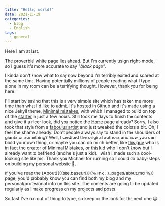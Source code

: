 ```yaml
---
title: "Hello, world!"
date: 2021-11-19
categories:
  - blog
  - English
tags:
  - general
---
```


Here I am at last. 

The proverbial white page lies ahead. But I'm currently usign night-mode, so I guess it's more accurate to say *"black page"*. 

I kinda don't know what to say now beyond I'm terribly exited and scared at the same time. Having potentially millions of people reading what I type alone in my room can be a terrifying thought. However, thank you for being here. 

I'll start by saying that this is a very simple site which has taken me more time than what I'd like to admit. It's hosted in Github and it's made using a nice Jekyll theme, [Minimal mistakes](https://mmistakes.github.io/minimal-mistakes/), with which I managed to build on top of the [starter](https://github.com/mmistakes/mm-github-pages-starter) in just a few hours. Still took me days to finish the contents and give it a nicer look, did you notice the [Home](https://noraphl.me) page already? Sorry, I also took that style from a [faboulus artist](https://fossheim.io/writing/posts/css-text-gradient/) and just tweaked the colors a bit. Oh, I feel the shame already. Don't people always say to stand in the shoulders of giants or something? Well, I credited the original authors and now you can biuld your own thing, or maybe you can do much better, like [this guy](https://mademistakes.com/) who is in fact the creator of Minimal Mistakes, or [this kid](https://korenblit.net/) who I don't know but I already want to befriend (and he's just a kid). I wish I made such a cool-looking site like his. Thank you Michael for running so I could do baby-steps on building my personal website 👶. 

If you've read the [About]({{site.baseurl}}{% link ../_pages/about.md %}) page, you'd probably know you can find both my blog and my personal/profesional info on this site. The contents are going to be updated regularly as I make progress on my projects and posts. 

So fast I've run out of thing to type, so keep on the look for the next one 😜.
